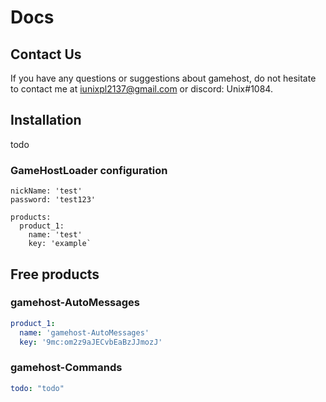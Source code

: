# Docs

## Contact Us
If you have any questions or suggestions about gamehost, do not hesitate to contact me at iunixpl2137@gmail.com or discord: Unix#1084. 

## Installation
todo

### GameHostLoader configuration
```
nickName: 'test'
password: 'test123'

products:
  product_1:
    name: 'test'
    key: 'example`
```

## Free products

### gamehost-AutoMessages
```yaml
product_1:
  name: 'gamehost-AutoMessages'
  key: '9mc:om2z9aJECvbEaBzJJmozJ'
```

### gamehost-Commands
```yaml
todo: "todo"
```
